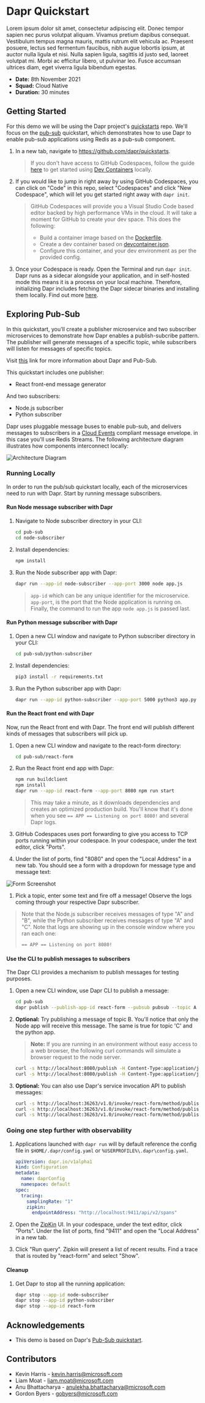 # Dapr Quickstart

Lorem ipsum dolor sit amet, consectetur adipiscing elit. Donec tempor sapien nec purus volutpat aliquam. Vivamus pretium dapibus consequat. Vestibulum tempus magna mauris, mattis rutrum elit vehicula ac. Praesent posuere, lectus sed fermentum faucibus, nibh augue lobortis ipsum, at auctor nulla ligula et nisi. Nulla sapien ligula, sagittis id justo sed, laoreet volutpat mi. Morbi ac efficitur libero, ut pulvinar leo. Fusce accumsan ultrices diam, eget viverra ligula bibendum egestas.

* **Date:** 8th November 2021
* **Squad:** Cloud Native
* **Duration:** 30 minutes

## Getting Started

For this demo we will be using the Dapr project's [quickstarts](https://github.com/dapr/quickstarts) repo. We'll focus on the [pub-sub](https://github.com/dapr/quickstarts/tree/master/pub-sub) quickstart, which demonstrates how to use Dapr to enable pub-sub applications using Redis as a pub-sub component.

1. In a new tab, navigate to https://github.com/dapr/quickstarts.

    > If you don't have access to GitHub Codespaces, follow the guide [here](./vs-code-locally.md) to get started using [Dev Containers](https://code.visualstudio.com/docs/remote/containers) locally.  

1. If you would like to jump in right away by using GitHub Codespaces, you can click on "Code" in this repo, select "Codespaces" and click "New Codespace", which will let you get started right away with ```dapr init```.

    > GitHub Codespaces will provide you a Visual Studio Code based editor backed by high performance VMs in the cloud. It will take a moment for GitHub to create your dev space. This does the following:
    >
    > - Build a container image based on the [Dockerfile](https://github.com/dapr/quickstarts/blob/v1.4.0/.devcontainer/Dockerfile). 
    > - Create a dev container based on [devcontainer.json](https://github.com/dapr/quickstarts/blob/v1.4.0/.devcontainer/devcontainer.json).
    > - Configure this container, and your dev environment as per the provided config. 

1. Once your Codespace is ready. Open the Terminal and run ```dapr init```. Dapr runs as a sidecar alongside your application, and in self-hosted mode this means it is a process on your local machine. Therefore, initializing Dapr includes fetching the Dapr sidecar binaries and installing them locally. Find out more [here](https://docs.dapr.io/getting-started/install-dapr-selfhost/).

## Exploring Pub-Sub

In this quickstart, you'll create a publisher microservice and two subscriber microservices to demonstrate how Dapr enables a publish-subcribe pattern. The publisher will generate messages of a specific topic, while subscribers will listen for messages of specific topics.

Visit [this](https://docs.dapr.io/developing-applications/building-blocks/pubsub/) link for more information about Dapr and Pub-Sub.

This quickstart includes one publisher:

- React front-end message generator

And two subscribers: 
 
- Node.js subscriber
- Python subscriber

Dapr uses pluggable message buses to enable pub-sub, and delivers messages to subscribers in a [Cloud Events](https://github.com/cloudevents/spec) compliant message envelope. in this case you'll use Redis Streams. The following architecture diagram illustrates how components interconnect locally:

![Architecture Diagram](./img/Local_Architecture_Diagram.png)

### Running Locally

In order to run the pub/sub quickstart locally, each of the microservices need to run with Dapr. Start by running message subscribers. 

#### Run Node message subscriber with Dapr

1. Navigate to Node subscriber directory in your CLI:

    ```bash
    cd pub-sub
    cd node-subscriber
    ```

1. Install dependencies: 

    ```bash
    npm install
    ```

1. Run the Node subscriber app with Dapr: 

    ```bash
    dapr run --app-id node-subscriber --app-port 3000 node app.js
    ```

    > `app-id` which can be any unique identifier for the microservice. `app-port`, is the port that the Node application is running on. Finally, the command to run the app `node app.js` is passed last.

#### Run Python message subscriber with Dapr

1. Open a new CLI window and navigate to Python subscriber directory in your CLI: 

    ```bash
    cd pub-sub/python-subscriber
    ```

1. Install dependencies: 

    ```bash
    pip3 install -r requirements.txt 
    ```

1. Run the Python subscriber app with Dapr: 

    ```bash
    dapr run --app-id python-subscriber --app-port 5000 python3 app.py
    ```

#### Run the React front end with Dapr

Now, run the React front end with Dapr. The front end will publish different kinds of messages that subscribers will pick up.

1. Open a new CLI window and navigate to the react-form directory:

    ```bash
    cd pub-sub/react-form
    ```

1. Run the React front end app with Dapr: 

    ```bash
    npm run buildclient
    npm install
    dapr run --app-id react-form --app-port 8080 npm run start
    ```

    > This may take a minute, as it downloads dependencies and creates an optimized production build. You'll know that it's done when you see `== APP == Listening on port 8080!` and several Dapr logs.

1. GitHub Codespaces uses port forwarding to give you access to TCP ports running within your codespace. In your codespace, under the text editor, click "Ports".

1. Under the list of ports, find "8080" and open the "Local Address" in a new tab. You should see a form with a dropdown for message type and message text: 

![Form Screenshot](./img/Form_Screenshot.jpg)

1. Pick a topic, enter some text and fire off a message! Observe the logs coming through your respective Dapr subscriber.

> Note that the Node.js subscriber receives messages of type "A" and "B", while the Python subscriber receives messages of type "A" and "C". Note that logs are showing up in the console window where you ran each one: 
> ```bash
> == APP == Listening on port 8080!
> ```

#### Use the CLI to publish messages to subscribers

The Dapr CLI provides a mechanism to publish messages for testing purposes.

1. Open a new CLI window, use Dapr CLI to publish a message:

    ```bash
    cd pub-sub
    dapr publish --publish-app-id react-form --pubsub pubsub --topic A --data-file message_a.json
    ```

1. **Optional:** Try publishing a message of topic B. You'll notice that only the Node app will receive this message. The same is true for topic 'C' and the python app.

    > **Note:** If you are running in an environment without easy access to a web browser, the following curl commands will simulate a browser request to the node server.

    ```bash
    curl -s http://localhost:8080/publish -H Content-Type:application/json --data @message_b.json
    curl -s http://localhost:8080/publish -H Content-Type:application/json --data @message_c.json
    ```

1. **Optional:** You can also use Dapr's service invocation API to publish messages:

    ```bash
    curl -s http://localhost:36263/v1.0/invoke/react-form/method/publish -H Content-Type:application/json --data @message_a.json
    curl -s http://localhost:36263/v1.0/invoke/react-form/method/publish -H Content-Type:application/json --data @message_b.json
    curl -s http://localhost:36263/v1.0/invoke/react-form/method/publish -H Content-Type:application/json --data @message_c.json
    ```

### Going one step further with observability

1. Applications launched with `dapr run` will by default reference the config file in `$HOME/.dapr/config.yaml` or `%USERPROFILE%\.dapr\config.yaml`.

    ```yaml
    apiVersion: dapr.io/v1alpha1
    kind: Configuration
    metadata:
      name: daprConfig
      namespace: default
    spec:
      tracing:
        samplingRate: "1"
        zipkin:
          endpointAddress: "http://localhost:9411/api/v2/spans"
    ```

1. Open the [ZipKin](https://zipkin.io/) UI. In your codespace, under the text editor, click "Ports". Under the list of ports, find "9411" and open the "Local Address" in a new tab.

1. Click "Run query". Zipkin will present a list of recent results. Find a trace that is routed by "react-form" and select "Show".






#### Cleanup

1. Get Dapr to stop all the running application:

    ```bash
    dapr stop --app-id node-subscriber
    dapr stop --app-id python-subscriber
    dapr stop --app-id react-form
    ```

## Acknowledgements

* This demo is based on Dapr's [Pub-Sub quickstart](https://github.com/dapr/quickstarts/tree/v1.4.0/pub-sub).

## Contributors

* Kevin Harris - kevin.harris@microsoft.com
* Liam Moat - liam.moat@microsoft.com
* Anu Bhattacharya - anulekha.bhattacharya@microsoft.com
* Gordon Byers - gobyers@microsoft.com
